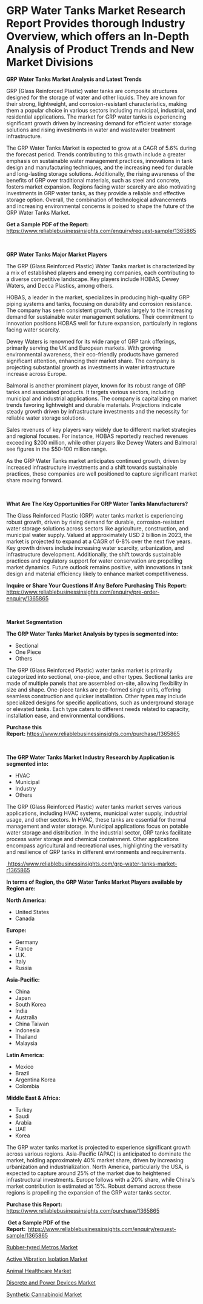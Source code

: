 <p><h1>GRP Water Tanks Market Research Report Provides thorough Industry Overview, which offers an In-Depth Analysis of Product Trends and New Market Divisions</h1></p><p><strong>GRP Water Tanks Market Analysis and Latest Trends</strong></p>
<p><p>GRP (Glass Reinforced Plastic) water tanks are composite structures designed for the storage of water and other liquids. They are known for their strong, lightweight, and corrosion-resistant characteristics, making them a popular choice in various sectors including municipal, industrial, and residential applications. The market for GRP water tanks is experiencing significant growth driven by increasing demand for efficient water storage solutions and rising investments in water and wastewater treatment infrastructure.</p><p>The GRP Water Tanks Market is expected to grow at a CAGR of 5.6% during the forecast period. Trends contributing to this growth include a greater emphasis on sustainable water management practices, innovations in tank design and manufacturing techniques, and the increasing need for durable and long-lasting storage solutions. Additionally, the rising awareness of the benefits of GRP over traditional materials, such as steel and concrete, fosters market expansion. Regions facing water scarcity are also motivating investments in GRP water tanks, as they provide a reliable and effective storage option. Overall, the combination of technological advancements and increasing environmental concerns is poised to shape the future of the GRP Water Tanks Market.</p></p>
<p><strong>Get a Sample PDF of the Report:&nbsp;</strong> <a href="https://www.reliablebusinessinsights.com/enquiry/request-sample/1365865?utm_campaign=84&utm_medium=2&utm_source=Github&utm_content=ia&utm_term=02102024&utm_id=grp-water-tanks">https://www.reliablebusinessinsights.com/enquiry/request-sample/1365865</a></p>
<p>&nbsp;</p>
<p><strong>GRP Water Tanks Major Market Players</strong></p>
<p><p>The GRP (Glass Reinforced Plastic) Water Tanks market is characterized by a mix of established players and emerging companies, each contributing to a diverse competitive landscape. Key players include HOBAS, Dewey Waters, and Decca Plastics, among others.</p><p>HOBAS, a leader in the market, specializes in producing high-quality GRP piping systems and tanks, focusing on durability and corrosion resistance. The company has seen consistent growth, thanks largely to the increasing demand for sustainable water management solutions. Their commitment to innovation positions HOBAS well for future expansion, particularly in regions facing water scarcity.</p><p>Dewey Waters is renowned for its wide range of GRP tank offerings, primarily serving the UK and European markets. With growing environmental awareness, their eco-friendly products have garnered significant attention, enhancing their market share. The company is projecting substantial growth as investments in water infrastructure increase across Europe.</p><p>Balmoral is another prominent player, known for its robust range of GRP tanks and associated products. It targets various sectors, including municipal and industrial applications. The company is capitalizing on market trends favoring lightweight and durable materials. Projections indicate steady growth driven by infrastructure investments and the necessity for reliable water storage solutions.</p><p>Sales revenues of key players vary widely due to different market strategies and regional focuses. For instance, HOBAS reportedly reached revenues exceeding $200 million, while other players like Dewey Waters and Balmoral see figures in the $50-100 million range. </p><p>As the GRP Water Tanks market anticipates continued growth, driven by increased infrastructure investments and a shift towards sustainable practices, these companies are well positioned to capture significant market share moving forward.</p></p>
<p>&nbsp;</p>
<p><strong>What Are The Key Opportunities For GRP Water Tanks Manufacturers?</strong></p>
<p><p>The Glass Reinforced Plastic (GRP) water tanks market is experiencing robust growth, driven by rising demand for durable, corrosion-resistant water storage solutions across sectors like agriculture, construction, and municipal water supply. Valued at approximately USD 2 billion in 2023, the market is projected to expand at a CAGR of 6-8% over the next five years. Key growth drivers include increasing water scarcity, urbanization, and infrastructure development. Additionally, the shift towards sustainable practices and regulatory support for water conservation are propelling market dynamics. Future outlook remains positive, with innovations in tank design and material efficiency likely to enhance market competitiveness.</p></p>
<p><strong>Inquire or Share Your Questions If Any Before Purchasing This Report:</strong> <a href="https://www.reliablebusinessinsights.com/enquiry/pre-order-enquiry/1365865?utm_campaign=84&utm_medium=2&utm_source=Github&utm_content=ia&utm_term=02102024&utm_id=grp-water-tanks">https://www.reliablebusinessinsights.com/enquiry/pre-order-enquiry/1365865</a></p>
<p>&nbsp;</p>
<p><strong>Market Segmentation</strong></p>
<p><strong>The GRP Water Tanks Market Analysis by types is segmented into:</strong></p>
<p><ul><li>Sectional</li><li>One Piece</li><li>Others</li></ul></p>
<p><p>The GRP (Glass Reinforced Plastic) water tanks market is primarily categorized into sectional, one-piece, and other types. Sectional tanks are made of multiple panels that are assembled on-site, allowing flexibility in size and shape. One-piece tanks are pre-formed single units, offering seamless construction and quicker installation. Other types may include specialized designs for specific applications, such as underground storage or elevated tanks. Each type caters to different needs related to capacity, installation ease, and environmental conditions.</p></p>
<p><strong>Purchase this Report:&nbsp;</strong><a href="https://www.reliablebusinessinsights.com/purchase/1365865?utm_campaign=84&utm_medium=2&utm_source=Github&utm_content=ia&utm_term=02102024&utm_id=grp-water-tanks">https://www.reliablebusinessinsights.com/purchase/1365865</a></p>
<p>&nbsp;</p>
<p><strong>The GRP Water Tanks Market Industry Research by Application is segmented into:</strong></p>
<p><ul><li>HVAC</li><li>Municipal</li><li>Industry</li><li>Others</li></ul></p>
<p><p>The GRP (Glass Reinforced Plastic) water tanks market serves various applications, including HVAC systems, municipal water supply, industrial usage, and other sectors. In HVAC, these tanks are essential for thermal management and water storage. Municipal applications focus on potable water storage and distribution. In the industrial sector, GRP tanks facilitate process water storage and chemical containment. Other applications encompass agricultural and recreational uses, highlighting the versatility and resilience of GRP tanks in different environments and requirements.</p></p>
<p><a href="https://www.reliablebusinessinsights.com/grp-water-tanks-market-r1365865?utm_campaign=84&utm_medium=2&utm_source=Github&utm_content=ia&utm_term=02102024&utm_id=grp-water-tanks">&nbsp;https://www.reliablebusinessinsights.com/grp-water-tanks-market-r1365865</a></p>
<p><strong>In terms of Region, the GRP Water Tanks Market Players available by Region are:</strong></p>
<p>
    <p> <strong> North America: </strong>
        <ul>
            <li>United States</li>
            <li>Canada</li>
        </ul>
        </p> 
    <p> <strong> Europe: </strong>
        <ul>
            <li>Germany</li>
            <li>France</li>
            <li>U.K.</li>
            <li>Italy</li>
            <li>Russia</li>
        </ul>
        </p> 
    <p> <strong> Asia-Pacific: </strong>
        <ul>
            <li>China</li>
            <li>Japan</li>
            <li>South Korea</li>
            <li>India</li>
            <li>Australia</li>
            <li>China Taiwan</li>
            <li>Indonesia</li>
            <li>Thailand</li>
            <li>Malaysia</li>
        </ul>
        </p> 
    <p> <strong> Latin America: </strong>
        <ul>
            <li>Mexico</li>
            <li>Brazil</li>
            <li>Argentina Korea</li>
            <li>Colombia</li>
        </ul>
        </p> 
    <p> <strong> Middle East & Africa: </strong>
        <ul>
            <li>Turkey</li>
            <li>Saudi</li>
            <li>Arabia</li>
            <li>UAE</li>
            <li>Korea</li>
        </ul>
    </p>
    </p>
<p><p>The GRP water tanks market is projected to experience significant growth across various regions. Asia-Pacific (APAC) is anticipated to dominate the market, holding approximately 40% market share, driven by increasing urbanization and industrialization. North America, particularly the USA, is expected to capture around 25% of the market due to heightened infrastructural investments. Europe follows with a 20% share, while China's market contribution is estimated at 15%. Robust demand across these regions is propelling the expansion of the GRP water tanks sector.</p></p>
<p><strong>Purchase this Report: </strong><a href="https://www.reliablebusinessinsights.com/purchase/1365865?utm_campaign=84&utm_medium=2&utm_source=Github&utm_content=ia&utm_term=02102024&utm_id=grp-water-tanks">https://www.reliablebusinessinsights.com/purchase/1365865</a></p>
<p>&nbsp;<strong>Get a Sample PDF of the Report:&nbsp;&nbsp;</strong><a href="https://www.reliablebusinessinsights.com/enquiry/request-sample/1365865?utm_campaign=84&utm_medium=2&utm_source=Github&utm_content=ia&utm_term=02102024&utm_id=grp-water-tanks">https://www.reliablebusinessinsights.com/enquiry/request-sample/1365865</a></p>
<p><strong></strong></p>
<p><p><a href="https://issuu.com/reportprime-2/docs/rubber-tyred-metros-market-size-203_8a5d2083af0bd2?utm_campaign=84&utm_medium=2&utm_source=Github&utm_content=ia&utm_term=02102024&utm_id=grp-water-tanks">Rubber-tyred Metros Market</a></p><p><a href="https://www.linkedin.com/pulse/active-vibration-isolation-market-global-insights-regional-b996e?trackingId=z0b3tOdjQ%2Fq%2FoRqjoV2F0g%3D%3D&utm_campaign=84&utm_medium=2&utm_source=Github&utm_content=ia&utm_term=02102024&utm_id=grp-water-tanks">Active Vibration Isolation Market</a></p><p><a href="https://www.linkedin.com/pulse/in-depth-analysis-global-animal-healthcare-market-scope-its-zmyof?trackingId=Z6pT38l6S8mOeSSsqmVW6A%3D%3D&utm_campaign=84&utm_medium=2&utm_source=Github&utm_content=ia&utm_term=02102024&utm_id=grp-water-tanks">Animal Healthcare Market</a></p><p><a href="https://github.com/ArmelaOsmani586/Market-Research-Report-List-1/blob/main/discrete-and-power-devices-market.md?utm_campaign=84&utm_medium=2&utm_source=Github&utm_content=ia&utm_term=02102024&utm_id=grp-water-tanks">Discrete and Power Devices Market</a></p><p><a href="https://github.com/MatthewHernandez403/Market-Research-Report-List-1/blob/main/synthetic-cannabinoid-market.md?utm_campaign=84&utm_medium=2&utm_source=Github&utm_content=ia&utm_term=02102024&utm_id=grp-water-tanks">Synthetic Cannabinoid Market</a></p></p>